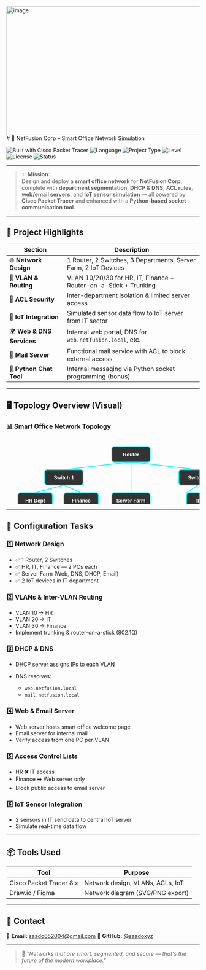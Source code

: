 <img width="978" height="335" alt="image" src="https://github.com/user-attachments/assets/d2ae6070-2cd4-4727-b034-73ac41008762" />
# 🏢 NetFusion Corp – Smart Office Network Simulation

![Built with Cisco Packet Tracer](https://img.shields.io/badge/Built%20With-Cisco%20Packet%20Tracer%208.x-blue?style=for-the-badge)
![Language](https://img.shields.io/badge/Socket%20Tool-Python%203.10+-yellow?style=for-the-badge)
![Project Type](https://img.shields.io/badge/Type-Network%20Simulation%20+%20Socket%20Programming-lightblue?style=for-the-badge)
![Level](https://img.shields.io/badge/Level-Intermediate%20to%20Advanced-green?style=for-the-badge)
![License](https://img.shields.io/github/license/saadoxyz/netfusion-smart-office?style=for-the-badge)
![Status](https://img.shields.io/badge/Status-Complete-brightgreen?style=for-the-badge)

---

> ✨ **Mission:**  
Design and deploy a **smart office network** for **NetFusion Corp**, complete with **department segmentation**, **DHCP & DNS**, **ACL rules**, **web/email servers**, and **IoT sensor simulation** — all powered by **Cisco Packet Tracer** and enhanced with a **Python-based socket communication tool**.

---

## 🚀 Project Highlights

| Section                | Description                                                                 |
|------------------------|-----------------------------------------------------------------------------|
| 🌐 **Network Design**    | 1 Router, 2 Switches, 3 Departments, Server Farm, 2 IoT Devices             |
| 🧱 **VLAN & Routing**    | VLAN 10/20/30 for HR, IT, Finance + Router-on-a-Stick + Trunking           |
| 🔐 **ACL Security**      | Inter-department isolation & limited server access                         |
| 📡 **IoT Integration**   | Simulated sensor data flow to IoT server from IT sector                    |
| 🌍 **Web & DNS Services**| Internal web portal, DNS for `web.netfusion.local`, etc.                   |
| 📧 **Mail Server**       | Functional mail service with ACL to block external access                  |
| 🧪 **Python Chat Tool**  | Internal messaging via Python socket programming (bonus)                   |

---

## 🖥️ Topology Overview (Visual)

### 📊 Smart Office Network Topology
<svg width="650" height="220" xmlns="http://www.w3.org/2000/svg">
  <style>
    .box { fill: #333; stroke: #0ff; stroke-width: 2; rx: 6; }
    .text { font: bold 13px sans-serif; fill: #fff; text-anchor: middle; }
    .iot { fill: #88f; stroke: #fff; stroke-width: 2; rx: 6; }
  </style>
  <!-- Router -->
  <rect x="275" y="20" width="100" height="40" class="box"/>
  <text x="325" y="45" class="text">Router</text>
  <!-- Switches -->
  <rect x="100" y="80" width="100" height="40" class="box"/>
  <text x="150" y="105" class="text">Switch 1</text>
  <rect x="450" y="80" width="100" height="40" class="box"/>
  <text x="500" y="105" class="text">Switch 2</text>
  <!-- Departments -->
  <rect x="30" y="140" width="90" height="40" class="box"/>
  <text x="75" y="165" class="text">HR Dept</text>
  <rect x="150" y="140" width="90" height="40" class="box"/>
  <text x="195" y="165" class="text">Finance</text>
  <rect x="470" y="140" width="90" height="40" class="box"/>
  <text x="515" y="165" class="text">IT Dept</text>
  <!-- Server Farm -->
  <rect x="275" y="140" width="100" height="40" class="box"/>
  <text x="325" y="165" class="text">Server Farm</text>
  <!-- IoT -->
  <rect x="580" y="140" width="60" height="40" class="iot"/>
  <text x="610" y="165" class="text">IoT</text>
  <!-- Lines -->
  <line x1="325" y1="60" x2="150" y2="80" stroke="#0ff" stroke-width="2"/>
  <line x1="325" y1="60" x2="500" y2="80" stroke="#0ff" stroke-width="2"/>
  <line x1="150" y1="120" x2="75" y2="140" stroke="#0ff" stroke-width="2"/>
  <line x1="150" y1="120" x2="195" y2="140" stroke="#0ff" stroke-width="2"/>
  <line x1="500" y1="120" x2="470" y2="140" stroke="#0ff" stroke-width="2"/>
  <line x1="500" y1="120" x2="610" y2="140" stroke="#0ff" stroke-width="2"/>
  <line x1="325" y1="60" x2="325" y2="140" stroke="#0ff" stroke-width="2"/>
</svg>




---

## 🔧 Configuration Tasks

### 1️⃣ **Network Design**

* ✅ 1 Router, 2 Switches
* ✅ HR, IT, Finance — 2 PCs each
* ✅ Server Farm (Web, DNS, DHCP, Email)
* ✅ 2 IoT devices in IT department

### 2️⃣ **VLANs & Inter-VLAN Routing**

* VLAN 10 → HR
* VLAN 20 → IT
* VLAN 30 → Finance
* Implement trunking & router-on-a-stick (802.1Q)

### 3️⃣ **DHCP & DNS**

* DHCP server assigns IPs to each VLAN
* DNS resolves:

  * `web.netfusion.local`
  * `mail.netfusion.local`

### 4️⃣ **Web & Email Server**

* Web server hosts smart office welcome page
* Email server for internal mail
* Verify access from one PC per VLAN

### 5️⃣ **Access Control Lists**

* HR ❌ IT access
* Finance ➡️ Web server only
* Block public access to email server

### 6️⃣ **IoT Sensor Integration**

* 2 sensors in IT send data to central IoT server
* Simulate real-time data flow

---

## 📦 Tools Used

| Tool                    | Purpose                                 |
| ----------------------- | --------------------------------------- |
| Cisco Packet Tracer 8.x | Network design, VLANs, ACLs, IoT        | |
| Draw\.io / Figma        | Network diagram (SVG/PNG export)        |

---

## 📧 Contact

📩 **Email:** [saado652004@gmail.com](mailto:saado652004@gmail.com)
🐙 **GitHub:** [@saadoxyz](https://github.com/saadoxyz)


---

> 🧠 *"Networks that are smart, segmented, and secure — that's the future of the modern workplace."*

```
